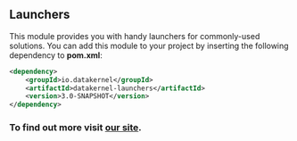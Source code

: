 ## Launchers

This module provides you with handy launchers for commonly-used solutions.
You can add this module to your project by inserting the following dependency to **pom.xml**:

```xml
<dependency>
    <groupId>io.datakernel</groupId>
    <artifactId>datakernel-launchers</artifactId>
    <version>3.0-SNAPSHOT</version>
</dependency>
```

### To find out more visit [our site](https://datakernel.io/docs/core/launcher.html).